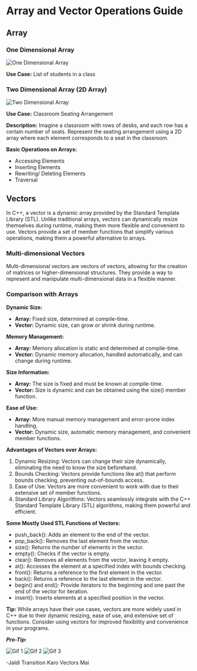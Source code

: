 # Array and Vector Operations Guide

## Array

### One Dimensional Array

![One Dimensional Array](https://www.boardinfinity.com/blog/content/images/2023/02/1D-Array-C.png)

**Use Case:** List of students in a class

### Two Dimensional Array (2D Array)

![Two Dimensional Array](https://media.geeksforgeeks.org/wp-content/uploads/3D-array.jpg)

**Use Case:** Classroom Seating Arrangement

**Description:** Imagine a classroom with rows of desks, and each row has a certain number of seats. Represent the seating arrangement using a 2D array where each element corresponds to a seat in the classroom.

**Basic Operations on Arrays:**
- Accessing Elements
- Inserting Elements
- Rewriting/ Deleting Elements
- Traversal

## Vectors

In C++, a vector is a dynamic array provided by the Standard Template Library (STL). Unlike traditional arrays, vectors can dynamically resize themselves during runtime, making them more flexible and convenient to use. Vectors provide a set of member functions that simplify various operations, making them a powerful alternative to arrays.

### Multi-dimensional Vectors

Multi-dimensional vectors are vectors of vectors, allowing for the creation of matrices or higher-dimensional structures. They provide a way to represent and manipulate multi-dimensional data in a flexible manner.

### Comparison with Arrays

**Dynamic Size:**
- **Array:** Fixed size, determined at compile-time.
- **Vector:** Dynamic size, can grow or shrink during runtime.

**Memory Management:**
- **Array:** Memory allocation is static and determined at compile-time.
- **Vector:** Dynamic memory allocation, handled automatically, and can change during runtime.

**Size Information:**
- **Array:** The size is fixed and must be known at compile-time.
- **Vector:** Size is dynamic and can be obtained using the size() member function.

**Ease of Use:**
- **Array:** More manual memory management and error-prone index handling.
- **Vector:** Dynamic size, automatic memory management, and convenient member functions.

**Advantages of Vectors over Arrays:**
1. Dynamic Resizing: Vectors can change their size dynamically, eliminating the need to know the size beforehand.
2. Bounds Checking: Vectors provide functions like at() that perform bounds checking, preventing out-of-bounds access.
3. Ease of Use: Vectors are more convenient to work with due to their extensive set of member functions.
4. Standard Library Algorithms: Vectors seamlessly integrate with the C++ Standard Template Library (STL) algorithms, making them powerful and efficient.

**Some Mostly Used STL Functions of Vectors:**
- push_back(): Adds an element to the end of the vector.
- pop_back(): Removes the last element from the vector.
- size(): Returns the number of elements in the vector.
- empty(): Checks if the vector is empty.
- clear(): Removes all elements from the vector, leaving it empty.
- at(): Accesses the element at a specified index with bounds checking.
- front(): Returns a reference to the first element in the vector.
- back(): Returns a reference to the last element in the vector.
- begin() and end(): Provide iterators to the beginning and one past the end of the vector for iteration.
- insert(): Inserts elements at a specified position in the vector.

**Tip:** While arrays have their use cases, vectors are more widely used in C++ due to their dynamic resizing, ease of use, and extensive set of functions. Consider using vectors for improved flexibility and convenience in your programs.

***Pro-Tip:***

![Gif 1](https://tenor.com/view/love-emergency-situation-gif-16010137) ![Gif 2](https://tenor.com/view/this-is-kinda-urgent-calvin-payne-house-of-payne-ho-hate-s9e4-gif-25259911) ![Gif 3](https://tenor.com/view/love-emergency-situation-gif-16010137)

-Jaldi Transition Karo Vectors Mai